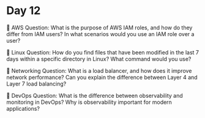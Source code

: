 # Day 12

🔸 AWS Question:
What is the purpose of AWS IAM roles, and how do they differ from IAM users? In what scenarios would you use an IAM role over a user?

🔸 Linux Question:
How do you find files that have been modified in the last 7 days within a specific directory in Linux? What command would you use?

🔸 Networking Question:
What is a load balancer, and how does it improve network performance? Can you explain the difference between Layer 4 and Layer 7 load balancing?

🔸 DevOps Question:
What is the difference between observability and monitoring in DevOps? Why is observability important for modern applications?


